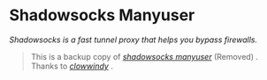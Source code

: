 # Shadowsocks Manyuser
_Shadowsocks is a fast tunnel proxy that helps you bypass firewalls._

> This is a backup copy of _[shadowsocks manyuser](https://github.com/shadowsocks/shadowsocks)_ (Removed) .   
> Thanks to _[clowwindy](https://github.com/clowwindy)_ .
